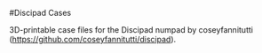 #Discipad Cases

3D-printable case files for the Discipad numpad by coseyfannitutti (https://github.com/coseyfannitutti/discipad).
